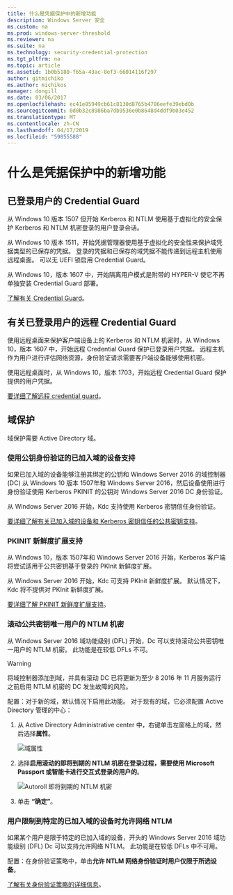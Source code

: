 ```yaml
---
title: 什么是凭据保护中的新增功能
description: Windows Server 安全
ms.custom: na
ms.prod: windows-server-threshold
ms.reviewer: na
ms.suite: na
ms.technology: security-credential-protection
ms.tgt_pltfrm: na
ms.topic: article
ms.assetid: 1b0b5180-f65a-43ac-8ef3-66014116f297
author: gitmichiko
ms.author: michikos
manager: dongill
ms.date: 03/06/2017
ms.openlocfilehash: ec41e85949cb61c8130d8765b4786eefe39ebd0b
ms.sourcegitcommit: 0d0b32c8986ba7db9536e0b8648d4ddf9b03e452
ms.translationtype: MT
ms.contentlocale: zh-CN
ms.lasthandoff: 04/17/2019
ms.locfileid: "59855588"
---
```

# <a name="whats-new-in-credential-protection"></a>什么是凭据保护中的新增功能

## <a name="credential-guard-for-signed-in-user"></a>已登录用户的 Credential Guard

从 Windows 10 版本 1507 但开始 Kerberos 和 NTLM 使用基于虚拟化的安全保护 Kerberos 和 NTLM 机密登录的用户登录会话。 

从 Windows 10 版本 1511，开始凭据管理器使用基于虚拟化的安全性来保护域凭据类型的已保存的凭据。 登录的凭据和已保存的域凭据不能传递到远程主机使用远程桌面。 可以无 UEFI 锁启用 Credential Guard。

从 Windows 10，版本 1607 中，开始隔离用户模式是附带的 HYPER-V 使它不再单独安装 Credential Guard 部署。

[了解有关 Credential Guard](https://technet.microsoft.com/itpro/windows/keep-secure/credential-guard)。


## <a name="remote-credential-guard-for-signed-in-user"></a>有关已登录用户的远程 Credential Guard

使用远程桌面来保护客户端设备上的 Kerberos 和 NTLM 机密时，从 Windows 10，版本 1607 中，开始远程 Credential Guard 保护已登录用户凭据。 远程主机作为用户进行评估网络资源，身份验证请求需要客户端设备能够使用机密。

使用远程桌面时，从 Windows 10，版本 1703，开始远程 Credential Guard 保护提供的用户凭据。

[要详细了解远程 credential guard](https://technet.microsoft.com/itpro/windows/keep-secure/remote-credential-guard)。

## <a name="domain-protections"></a>域保护

域保护需要 Active Directory 域。

### <a name="domain-joined-device-support-for-authentication-using-public-key"></a>使用公钥身份验证的已加入域的设备支持

如果已加入域的设备能够注册其绑定的公钥和 Windows Server 2016 的域控制器 (DC) 从 Windows 10 版本 1507年和 Windows Server 2016，然后设备使用进行身份验证使用 Kerberos PKINIT 的公钥对 Windows Server 2016 DC 身份验证。

从 Windows Server 2016 开始，Kdc 支持使用 Kerberos 密钥信任身份验证。  

[要详细了解有关已加入域的设备和 Kerberos 密钥信任的公共密钥支持](https://technet.microsoft.com/windows-server-docs/security/kerberos/whats-new-in-kerberos-authentication)。

### <a name="pkinit-freshness-extension-support"></a>PKINIT 新鲜度扩展支持

从 Windows 10，版本 1507年和 Windows Server 2016 开始，Kerberos 客户端将尝试适用于公共密钥基于登录的 PKInit 新鲜度扩展。 

从 Windows Server 2016 开始，Kdc 可支持 PKInit 新鲜度扩展。  默认情况下，Kdc 将不提供对 PKInit 新鲜度扩展。 

[要详细了解 PKINIT 新鲜度扩展支持](https://technet.microsoft.com/windows-server-docs/security/kerberos/whats-new-in-kerberos-authentication)。

### <a name="rolling-public-key-only-users-ntlm-secrets"></a>滚动公共密钥唯一用户的 NTLM 机密

从 Windows Server 2016 域功能级别 (DFL) 开始，Dc 可以支持滚动公共密钥唯一用户的 NTLM 机密。 此功能是在较低 DFLs 不可。

> [!WARNING] 
> 将域控制器添加到域，并具有滚动 DC 已将更新为至少 8 2016 年 11 月服务运行之前启用 NTLM 机密的 DC 发生故障的风险。 

配置：对于新的域，默认情况下启用此功能。 对于现有的域，它必须配置 Active Directory 管理的中心： 

1. 从 Active Directory Administrative center 中，右键单击左窗格上的域，然后选择**属性**。

    ![域属性](../media/Credentials-Protection-And-Management/domain-properties.png)
    
2. 选择**启用滚动的即将到期的 NTLM 机密在登录过程，需要使用 Microsoft Passport 或智能卡进行交互式登录的用户的**。

    ![Autoroll 即将到期的 NTLM 机密](../media/Credentials-Protection-And-Management/autoroll-ntlm.png)

3. 单击 **“确定”**。 

### <a name="allowing-network-ntlm-when-user-is-restricted-to-specific-domain-joined-devices"></a>用户限制到特定的已加入域的设备时允许网络 NTLM

如果某个用户是限于特定的已加入域的设备，开头的 Windows Server 2016 域功能级别 (DFL) Dc 可以支持允许网络 NTLM。 此功能是在较低 DFLs 中不可用。

配置：在身份验证策略中，单击**允许 NTLM 网络身份验证时用户仅限于所选设备**。 

[了解有关身份验证策略的详细信息](https://technet.microsoft.com/windows-server-docs/security/credentials-protection-and-management/authentication-policies-and-authentication-policy-silos)。

